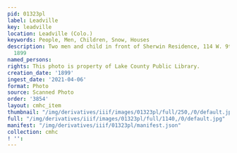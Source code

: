 ```yaml
---
pid: 01323pl
label: Leadville
key: leadville
location: Leadville (Colo.)
keywords: People, Men, Children, Snow, Houses
description: Two men and child in front of Sherwin Residence, 114 W. 9th Street, spring
  1899
named_persons: 
rights: This photo is property of Lake County Public Library.
creation_date: '1899'
ingest_date: '2021-04-06'
format: Photo
source: Scanned Photo
order: '3854'
layout: cmhc_item
thumbnail: "/img/derivatives/iiif/images/01323pl/full/250,/0/default.jpg"
full: "/img/derivatives/iiif/images/01323pl/full/1140,/0/default.jpg"
manifest: "/img/derivatives/iiif/01323pl/manifest.json"
collection: cmhc
! '': 
---
```

